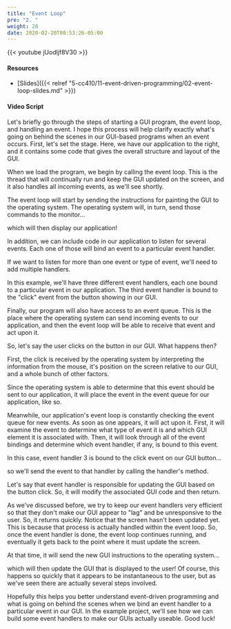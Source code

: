 ```yaml
---
title: "Event Loop"
pre: "2. "
weight: 20
date: 2020-02-20T00:53:26-05:00
---
```


{{< youtube jUodljf8V30 >}}

#### Resources

* [Slides]({{< relref "5-cc410/11-event-driven-programming/02-event-loop-slides.md" >}})

#### Video Script

Let's briefly go through the steps of starting a GUI program, the event loop, and handling an event. I hope this process will help clarify exactly what's going on behind the scenes in our GUI-based programs when an event occurs. First, let's set the stage. Here, we have our application to the right, and it contains some code that gives the overall structure and layout of the GUI.

When we load the program, we begin by calling the event loop. This is the thread that will continually run and keep the GUI updated on the screen, and it also handles all incoming events, as we'll see shortly.

The event loop will start by sending the instructions for painting the GUI to the operating system. The operating system will, in turn, send those commands to the monitor...

which will then display our application!

In addition, we can include code in our application to listen for several events. Each one of those will bind an event to a particular event handler. 

If we want to listen for more than one event or type of event, we'll need to add multiple handlers. 

In this example, we'll have three different event handlers, each one bound to a particular event in our application. The third event handler is bound to the "click" event from the button showing in our GUI.

Finally, our program will also have access to an event queue. This is the place where the operating system can send incoming events to our application, and then the event loop will be able to receive that event and act upon it.

So, let's say the user clicks on the button in our GUI. What happens then?

First, the click is received by the operating system by interpreting the information from the mouse, it's position on the screen relative to our GUI, and a whole bunch of other factors. 

Since the operating system is able to determine that this event should be sent to our application, it will place the event in the event queue for our application, like so.

Meanwhile, our application's event loop is constantly checking the event queue for new events. As soon as one appears, it will act upon it. First, it will examine the event to determine what type of event it is and which GUI element it is associated with. Then, it will look through all of the event bindings and determine which event handler, if any, is bound to this event. 

In this case, event handler 3 is bound to the click event on our GUI button...

so we'll send the event to that handler by calling the handler's method. 

Let's say that event handler is responsible for updating the GUI based on the button click. So, it will modify the associated GUI code and then return. 

As we've discussed before, we try to keep our event handlers very efficient so that they don't make our GUI appear to "lag" and be unresponsive to the user. So, it returns quickly. Notice that the screen hasn't been updated yet. This is because that process is actually handled within the event loop. So, once the event handler is done, the event loop continues running, and eventually it gets back to the point where it must update the screen.

At that time, it will send the new GUI instructions to the operating system...

which will then update the GUI that is displayed to the user! Of course, this happens so quickly that it appears to be instantaneous to the user, but as we've seen there are actually several steps involved. 

Hopefully this helps you better understand event-driven programming and what is going on behind the scenes when we bind an event handler to a particular event in our GUI. In the example project, we'll see how we can build some event handlers to make our GUIs actually useable. Good luck!

